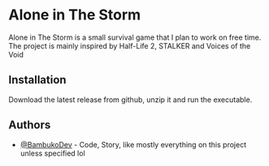
# Alone in The Storm

Alone in The Storm is a small survival game that I plan to work on free time.
The project is mainly inspired by Half-Life 2, STALKER and Voices of the Void
## Installation

Download the latest release from github, unzip it and run the executable.
## Authors

- [@BambukoDev](https://www.github.com/BambukoDev) - Code, Story, like mostly everything on this project unless specified lol
